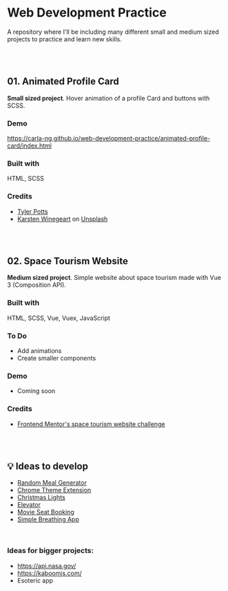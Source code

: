 # Web Development Practice
A repository where I'll be including many different small and medium sized projects to practice and learn new skills.

<br/><br/>

## 01. Animated Profile Card
**Small sized project**. Hover animation of a profile Card and buttons with SCSS.

### Demo
https://carla-ng.github.io/web-development-practice/animated-profile-card/index.html

### Built with
HTML, SCSS

### Credits
* [Tyler Potts](https://tylerpotts.co.uk/) <br/>
* [Karsten Winegeart](https://unsplash.com/@karsten116?utm_source=unsplash&utm_medium=referral&utm_content=creditCopyText) on [Unsplash](https://unsplash.com/s/photos/pet?utm_source=unsplash&utm_medium=referral&utm_content=creditCopyText)


<br/><br/>

## 02. Space Tourism Website
**Medium sized project**. Simple website about space tourism made with Vue 3 (Composition API).

### Built with
HTML, SCSS, Vue, Vuex, JavaScript

### To Do
* Add animations
* Create smaller components

### Demo
* Coming soon

### Credits
* [Frontend Mentor's space tourism website challenge](https://www.frontendmentor.io/challenges/space-tourism-multipage-website-gRWj1URZ3)



<br/><br/>

## :bulb: Ideas to develop
* [Random Meal Generator](https://github.com/florinpop17/app-ideas/blob/master/Projects/1-Beginner/Random-Meal-Generator.md)
* [Chrome Theme Extension](https://github.com/florinpop17/app-ideas/blob/master/Projects/2-Intermediate/Chrome-Theme-Extension.md)
* [Christmas Lights](https://github.com/florinpop17/app-ideas/blob/master/Projects/1-Beginner/Christmas-Lights-App.md)
* [Elevator](https://github.com/florinpop17/app-ideas/blob/master/Projects/3-Advanced/Elevator-App.md)
* [Movie Seat Booking](https://github.com/bradtraversy/vanillawebprojects/tree/master/movie-seat-booking)
* [Simple Breathing App](https://github.com/bradtraversy/vanillawebprojects/tree/master/relaxer-app)

<br>

### Ideas for bigger projects:
* https://api.nasa.gov/
* https://kaboomjs.com/
* Esoteric app
